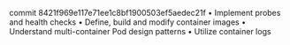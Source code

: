 commit 8421f969e117e71ee1c8bf1900503ef5aedec21f
•  Implement probes and health checks
•  Define, build and modify container images
•  Understand multi-container Pod design patterns
•  Utilize container logs